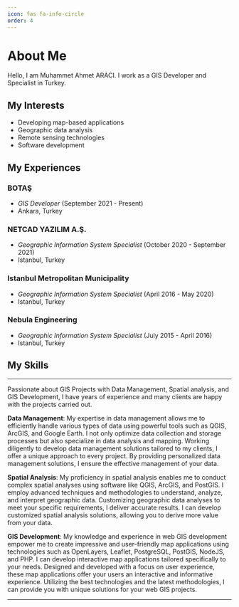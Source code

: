 ```yaml
---
icon: fas fa-info-circle
order: 4
---
```


# About Me

Hello, I am Muhammet Ahmet ARACI. I work as a GIS Developer and Specialist in Turkey.

## My Interests

- Developing map-based applications
- Geographic data analysis
- Remote sensing technologies
- Software development

## My Experiences

### BOTAŞ

- _GIS Developer_ (September 2021 - Present)
- Ankara, Turkey

### NETCAD YAZILIM A.Ş.

- _Geographic Information System Specialist_ (October 2020 - September 2021)
- Istanbul, Turkey

### Istanbul Metropolitan Municipality

- _Geographic Information System Specialist_ (April 2016 - May 2020)
- Istanbul, Turkey

### Nebula Engineering

- _Geographic Information System Specialist_ (July 2015 - April 2016)
- Istanbul, Turkey

## My Skills

<div align="left">
 
</div>

---

Passionate about GIS Projects with Data Management, Spatial analysis, and GIS Development, I have years of experience and many clients are happy with the projects carried out.

**Data Management**: My expertise in data management allows me to efficiently handle various types of data using powerful tools such as QGIS, ArcGIS, and Google Earth. I not only optimize data collection and storage processes but also specialize in data analysis and mapping. Working diligently to develop data management solutions tailored to my clients, I offer a unique approach to every project. By providing personalized data management solutions, I ensure the effective management of your data.

**Spatial Analysis**: My proficiency in spatial analysis enables me to conduct complex spatial analyses using software like QGIS, ArcGIS, and PostGIS. I employ advanced techniques and methodologies to understand, analyze, and interpret geographic data. Customizing geographic data analyses to meet your specific requirements, I deliver accurate results. I can develop customized spatial analysis solutions, allowing you to derive more value from your data.

**GIS Development**: My knowledge and experience in web GIS development empower me to create impressive and user-friendly map applications using technologies such as OpenLayers, Leaflet, PostgreSQL, PostGIS, NodeJS, and PHP. I can develop interactive map applications tailored specifically to your needs. Designed and developed with a focus on user experience, these map applications offer your users an interactive and informative experience. Utilizing the best technologies and the latest methodologies, I can provide you with unique solutions for your web GIS projects.

---
